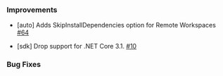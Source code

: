 ### Improvements

- [auto] Adds SkipInstallDependencies option for Remote Workspaces
  [#64](https://github.com/pulumi/pulumi-dotnet/pull/64)

- [sdk] Drop support for .NET Core 3.1.
  [#10](https://github.com/pulumi/pulumi-dotnet/pull/10)

### Bug Fixes